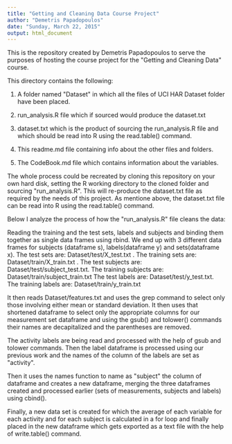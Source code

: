 ```yaml
---
title: "Getting and Cleaning Data Course Project"
author: "Demetris Papadopoulos"
date: "Sunday, March 22, 2015"
output: html_document
---
```


This is the repository created by Demetris Papadopoulos to serve the purposes of hosting the course project for the "Getting and Cleaning Data" course.

This directory contains the following: 

1) A folder named "Dataset" in which all the files of UCI HAR Dataset folder have been placed.

2) run_analysis.R file which if sourced would produce the dataset.txt

3) dataset.txt which is the product of sourcing the run_analysis.R file and which should be read into R using the read.table() command.

4) This readme.md file containing info about the other files and folders.

5) The CodeBook.md file which contains information about the variables.


The whole process could be recreated by cloning this repository on your own hard disk, setting the R working directory to the cloned folder and sourcing "run_analysis.R". This will re-produce the dataset.txt file as required by the needs of this project. As mentione above, the dataset.txt file can be read into R using the read.table() command.

Below I analyze the process of how the "run_analysis.R" file cleans the data:

Reading the training and the test sets, labels and subjects and binding them together as single data frames using rbind. We end up with 3 different data frames for subjects (dataframe s), labels(dataframe y) and sets(dataframe x).
The test sets are: Dataset/test/X_test.txt . The training sets are: Dataset/train/X_train.txt .
The test subjects are: Dataset/test/subject_test.txt. The training subjects are: Dataset/train/subject_train.txt
The test labels are: Dataset/test/y_test.txt. The training labels are: Dataset/train/y_train.txt

It then reads Dataset/features.txt and uses the grep command to select only those involving either mean or standard deviation. It then uses that shortened dataframe to select only the appropriate columns for our measurement set dataframe and using the gsub() and tolower() commands their names are decapitalized and the parentheses are removed.

The activity labels are being read and processed with the help of gsub and tolower commands. Then the label dataframe is processed using our previous work and the names of the column of the labels are  set as "activity".

Then it uses the names function to name as "subject" the column of dataframe and creates a new dataframe, merging the three dataframes created and processed earlier (sets of measurements, subjects and labels) using cbind().

Finally, a new data set is created for which the average of each variable for each activity and for each subject is calculated in a for loop and finally placed in the new dataframe which gets exported as a text file with the help of write.table() command.


